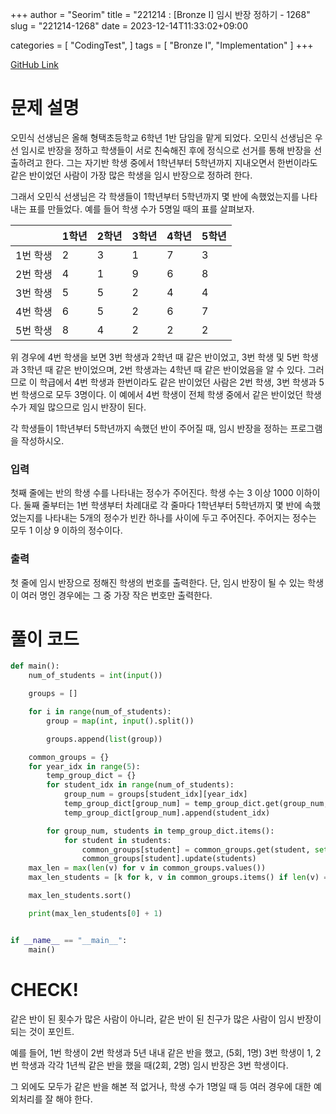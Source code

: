 +++
author = "Seorim"
title =  "221214 : [Bronze I] 임시 반장 정하기 - 1268"
slug = "221214-1268"
date = 2023-12-14T11:33:02+09:00

categories = [
    "CodingTest",
]
tags = [
    "Bronze I", "Implementation"
]
+++

[GitHub Link](https://github.com/srlee056/algorithm-study/tree/03d3c3b178b14086ea4db04dcffe55b8947e2b89/%EB%B0%B1%EC%A4%80/Bronze/1268.%E2%80%85%EC%9E%84%EC%8B%9C%E2%80%85%EB%B0%98%EC%9E%A5%E2%80%85%EC%A0%95%ED%95%98%EA%B8%B0)

# 문제 설명

<p>오민식 선생님은 올해 형택초등학교 6학년 1반 담임을 맡게 되었다. 오민식 선생님은 우선 임시로 반장을 정하고 학생들이 서로 친숙해진 후에 정식으로 선거를 통해 반장을 선출하려고 한다. 그는 자기반 학생 중에서 1학년부터 5학년까지 지내오면서 한번이라도 같은 반이었던 사람이 가장 많은 학생을 임시 반장으로 정하려 한다.</p>

<p>그래서 오민식 선생님은 각 학생들이 1학년부터 5학년까지 몇 반에 속했었는지를 나타내는 표를 만들었다. 예를 들어 학생 수가 5명일 때의 표를 살펴보자.</p>

<table class="table table-bordered" style="width:80%">
	<thead>
		<tr>
			<th> </th>
			<th>1학년</th>
			<th>2학년</th>
			<th>3학년</th>
			<th>4학년</th>
			<th>5학년</th>
		</tr>
	</thead>
	<tbody>
		<tr>
			<td>1번 학생</td>
			<td>2</td>
			<td>3</td>
			<td>1</td>
			<td>7</td>
			<td>3</td>
		</tr>
		<tr>
			<td>2번 학생</td>
			<td>4</td>
			<td>1</td>
			<td>9</td>
			<td>6</td>
			<td>8</td>
		</tr>
		<tr>
			<td>3번 학생</td>
			<td>5</td>
			<td>5</td>
			<td>2</td>
			<td>4</td>
			<td>4</td>
		</tr>
		<tr>
			<td>4번 학생</td>
			<td>6</td>
			<td>5</td>
			<td>2</td>
			<td>6</td>
			<td>7</td>
		</tr>
		<tr>
			<td>5번 학생</td>
			<td>8</td>
			<td>4</td>
			<td>2</td>
			<td>2</td>
			<td>2</td>
		</tr>
	</tbody>
</table>

<p>위 경우에 4번 학생을 보면 3번 학생과 2학년 때 같은 반이었고, 3번 학생 및 5번 학생과 3학년 때 같은 반이었으며, 2번 학생과는 4학년 때 같은 반이었음을 알 수 있다. 그러므로 이 학급에서 4번 학생과 한번이라도 같은 반이었던 사람은 2번 학생, 3번 학생과 5번 학생으로 모두 3명이다. 이 예에서 4번 학생이 전체 학생 중에서 같은 반이었던 학생 수가 제일 많으므로 임시 반장이 된다.</p>

<p>각 학생들이 1학년부터 5학년까지 속했던 반이 주어질 때, 임시 반장을 정하는 프로그램을 작성하시오.</p>

### 입력

 <p>첫째 줄에는 반의 학생 수를 나타내는 정수가 주어진다. 학생 수는 3 이상 1000 이하이다. 둘째 줄부터는 1번 학생부터 차례대로 각 줄마다 1학년부터 5학년까지 몇 반에 속했었는지를 나타내는 5개의 정수가 빈칸 하나를 사이에 두고 주어진다. 주어지는 정수는 모두 1 이상 9 이하의 정수이다.</p>

### 출력

 <p>첫 줄에 임시 반장으로 정해진 학생의 번호를 출력한다. 단, 임시 반장이 될 수 있는 학생이 여러 명인 경우에는 그 중 가장 작은 번호만 출력한다.</p>

# 풀이 코드

```python
def main():
    num_of_students = int(input())

    groups = []

    for i in range(num_of_students):
        group = map(int, input().split())

        groups.append(list(group))

    common_groups = {}
    for year_idx in range(5):
        temp_group_dict = {}
        for student_idx in range(num_of_students):
            group_num = groups[student_idx][year_idx]
            temp_group_dict[group_num] = temp_group_dict.get(group_num, [])
            temp_group_dict[group_num].append(student_idx)

        for group_num, students in temp_group_dict.items():
            for student in students:
                common_groups[student] = common_groups.get(student, set())
                common_groups[student].update(students)
    max_len = max(len(v) for v in common_groups.values())
    max_len_students = [k for k, v in common_groups.items() if len(v) == max_len]

    max_len_students.sort()

    print(max_len_students[0] + 1)


if __name__ == "__main__":
    main()


```

# CHECK!

같은 반이 된 횟수가 많은 사람이 아니라, 같은 반이 된 친구가 많은 사람이 임시 반장이 되는 것이 포인트.

예를 들어, 1번 학생이 2번 학생과 5년 내내 같은 반을 했고, (5회, 1명) 3번 학생이 1, 2번 학생과 각각 1년씩 같은 반을 했을 때(2회, 2명) 임시 반장은 3번 학생이다.

그 외에도 모두가 같은 반을 해본 적 없거나, 학생 수가 1명일 때 등 여러 경우에 대한 예외처리를 잘 해야 한다.
